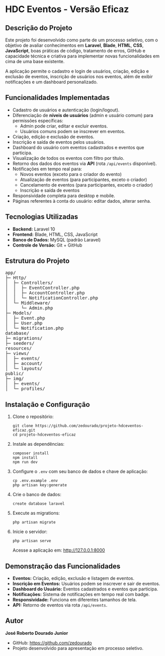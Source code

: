 <h1>HDC Eventos - Versão Eficaz</h1>

<h2>Descrição do Projeto</h2>
<p>Este projeto foi desenvolvido como parte de um processo seletivo, com o objetivo de avaliar conhecimentos em <strong>Laravel</strong>, <strong>Blade</strong>, <strong>HTML</strong>, <strong>CSS</strong>, <strong>JavaScript</strong>, boas práticas de código, tratamento de erros, GitHub e capacidade técnica e criativa para implementar novas funcionalidades em cima de uma base existente.</p>
<p>A aplicação permite o cadastro e login de usuários, criação, edição e exclusão de eventos, inscrição de usuários nos eventos, além de exibir notificações e um dashboard personalizado.</p>

<h2>Funcionalidades Implementadas</h2>
<ul>
  <li>Cadastro de usuários e autenticação (login/logout).</li>
  <li>Diferenciação de <strong>níveis de usuários</strong> (admin e usuário comum) para permissões específicas:
    <ul>
      <li>Admin pode criar, editar e excluir eventos.</li>
      <li>Usuários comuns podem se inscrever em eventos.</li>
    </ul>
  </li>
  <li>Criação, edição e exclusão de eventos.</li>
  <li>Inscrição e saída de eventos pelos usuários.</li>
  <li>Dashboard do usuário com eventos cadastrados e eventos que participa.</li>
  <li>Visualização de todos os eventos com filtro por título.</li>
  <li>Retorno dos dados dos eventos via <strong>API</strong> (rota <code>/api/events</code> disponível).</li>
  <li>Notificações em tempo real para:
    <ul>
      <li>Novos eventos (exceto para o criador do evento)</li>
      <li>Atualização de eventos (para participantes, exceto o criador)</li>
      <li>Cancelamento de eventos (para participantes, exceto o criador)</li>
      <li>Inscrição e saída de eventos</li>
    </ul>
  </li>
  <li>Responsividade completa para desktop e mobile.</li>
  <li>Páginas referentes à conta do usuário: editar dados, alterar senha.</li>
</ul>

<h2>Tecnologias Utilizadas</h2>
<ul>
  <li><strong>Backend:</strong> Laravel 10</li>
  <li><strong>Frontend:</strong> Blade, HTML, CSS, JavaScript</li>
  <li><strong>Banco de Dados:</strong> MySQL (padrão Laravel)</li>
  <li><strong>Controle de Versão:</strong> Git + GitHub</li>
</ul>

<h2>Estrutura do Projeto</h2>
<pre>
app/
├─ Http/
│  ├─ Controllers/
│  │  ├─ EventController.php
│  │  ├─ AccountController.php
│  │  └─ NotificationController.php
│  └─ Middleware/
│     └─ Admin.php
├─ Models/
│  ├─ Event.php
│  ├─ User.php
│  └─ Notification.php
database/
├─ migrations/
├─ seeders/
resources/
├─ views/
│  ├─ events/
│  ├─ account/
│  └─ layouts/
public/
├─ img/
│  ├─ events/
│  └─ profiles/
</pre>

<h2>Instalação e Configuração</h2>
<ol>
  <li>Clone o repositório:
    <pre><code>git clone https://github.com/zedourado/projeto-hdceventos-eficaz.git
cd projeto-hdceventos-eficaz</code></pre>
  </li>
  <li>Instale as dependências:
    <pre><code>composer install
npm install
npm run dev</code></pre>
  </li>
  <li>Configure o <code>.env</code> com seu banco de dados e chave de aplicação:
    <pre><code>cp .env.example .env
php artisan key:generate</code></pre>
  </li>
    <li>Crie o banco de dados:
    <pre><code>create database laravel</code></pre>
  </li>
  <li>Execute as migrations:
    <pre><code>php artisan migrate</code></pre>
  </li>
  <li>Inicie o servidor:
    <pre><code>php artisan serve</code></pre>
    <p>Acesse a aplicação em: <a href="http://127.0.0.1:8000">http://127.0.0.1:8000</a></p>
  </li>
</ol>

<h2>Demonstração das Funcionalidades</h2>
<ul>
  <li><strong>Eventos:</strong> Criação, edição, exclusão e listagem de eventos.</li>
  <li><strong>Inscrição em Eventos:</strong> Usuários podem se inscrever e sair de eventos.</li>
  <li><strong>Dashboard do Usuário:</strong> Eventos cadastrados e eventos que participa.</li>
  <li><strong>Notificações:</strong> Sistema de notificações em tempo real com badge.</li>
  <li><strong>Responsividade:</strong> Funciona em diferentes tamanhos de tela.</li>
  <li><strong>API:</strong> Retorno de eventos via rota <code>/api/events</code>.</li>
</ul>

<h2>Autor</h2>
<p><strong>José Roberto Dourado Junior</strong></p>
<ul>
  <li>GitHub: <a href="https://github.com/zedourado">https://github.com/zedourado</a></li>
  <li>Projeto desenvolvido para apresentação em processo seletivo.</li>
</ul>
